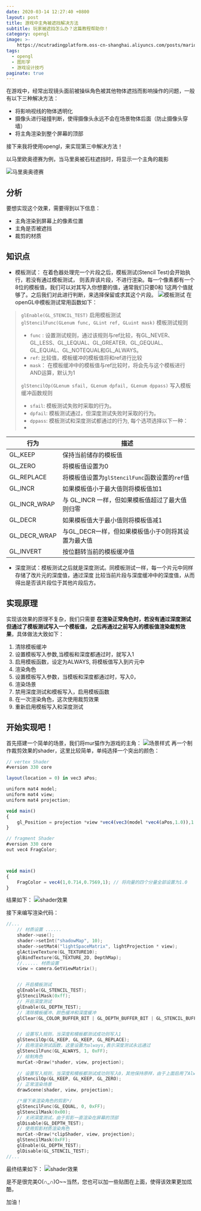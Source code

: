 ```yaml
---
date: 2020-03-14 12:27:40 +0800
layout: post
title: 游戏中主角被遮挡解决方法
subtitle: 玩家被遮挡怎么办？这篇教程帮助你！
category: opengl
image: >-
    https://ncutradingplatform.oss-cn-shanghai.aliyuncs.com/posts/marioOdysseyShotScreen2.png
tags:
  - opengl
  - 图形学
  - 游戏设计技巧
paginate: true
---
```

在游戏中，经常出现镜头面前被操纵角色被其他物体遮挡而影响操作的问题，一般有以下三种解决方法：
* 将影响视线的物体透明化
* 摄像头进行碰撞判断，使得摄像头永远不会在场景物体后面（防止摄像头穿墙）
* 将主角渲染到整个屏幕的顶部

接下来我将使用opengl，来实现第三中解决方法！

以马里欧奥德赛为例，当马里奥被石柱遮挡时，将显示一个主角的裁影

![马里奥奥德赛]({{site.url}}/assets/img/posts/marioOdysseyShotScreen1.png)

## 分析
要想实现这个效果，需要得到以下信息：

* 主角渲染到屏幕上的像素位置
* 主角是否被遮挡
* 裁剪的材质

## 知识点
* 模板测试： 在着色器处理完一个片段之后，模板测试(Stencil Test)会开始执行，若没有通过模板测试，
则丢弃该片段，不进行渲染。每一个像素都有一个8位的模板值，我们可以对其写入你想要的值，通常我们只要0和
1这两个值就够了。之后我们对此进行判断，来选择保留或求其这个片段。
![模板测试](https://learnopengl-cn.github.io/img/04/02/stencil_buffer.png)
在openGL中模板测试常用函数如下：
>`glEnable(GL_STENCIL_TEST)`  启用模板测试  
>`glStencilFunc(GLenum func, GLint ref, GLuint mask)`  模板测试规则  
>* `func` : 设置测试规则，通过该规则与ref比较，有GL_NEVER、GL_LESS、GL_LEQUAL、GL_GREATER、GL_GEQUAL、GL_EQUAL、GL_NOTEQUAL和GL_ALWAYS。  
>* `ref`: 比较值，模板缓冲的模板值将和ref进行比较  
>* `mask`： 在模板缓冲中的模板值与ref比较时，将会先与这个模板进行AND运算，默认为1
>
>`glStencilOp(GLenum sfail, GLenum dpfail, GLenum dppass)` 写入模板缓冲函数规则  
>*  `sfail`:  模板测试失败时采取的行为。  
>*  `dpfail`: 模板测试通过，但深度测试失败时采取的行为。  
>*  `dppass`: 模板测试和深度测试都通过的行为, 每个选项选择以下一种：  
>* 
|  行为   | 描述  |
|  ----  | ----  |
| GL_KEEP  | 保持当前储存的模板值|
| GL_ZERO  | 将模板值设置为0 |
| GL_REPLACE  | 将模板值设置为`glStencilFunc`函数设置的`ref`值 |
| GL_INCR  | 如果模板值小于最大值则将模板值加1 |
| GL_INCR_WRAP  | 与 GL_INCR 一样，但如果模板值超过了最大值则归零 |
| GL_DECR  | 如果模板值大于最小值则将模板值减1 |
| GL_DECR_WRAP  | 与GL_DECR一样，但如果模板值小于0则将其设置为最大值 |
| GL_INVERT  | 按位翻转当前的模板缓冲值 |
* 深度测试：模板测试之后就是深度测试。同模板测试一样，每一个片元中同样存储了改片元的深度值，通过深度
比较当前片段与深度缓冲中的深度值，从而得出是否该片段位于其他片段后方。

## 实现原理
实现该效果的原理不复杂，我们只需要 **在渲染正常角色时，若没有通过深度测试但通过了模板测试写入一个模板值，
之后再通过之前写入的模板值渲染裁剪效果**，具体做法大致如下：
1. 清除模板缓冲
2. 设置模板写入参数,当模板和深度都通过时，就写入1
3. 启用模板函数，设定为ALWAYS, 将模板值写入到片元中
4. 渲染角色
5. 设置模板写入参数，当模板和深度都通过时，写入0，
6. 渲染场景
7. 禁用深度测试和模板写入，启用模板函数
8. 在一次渲染角色，这次使用裁剪效果
9. 重新启用模板写入和深度测试

## 开始实现吧！

首先搭建一个简单的场景，我们将mur猫作为游戏的主角：
![场景样式]({{site.url}}/assets/img/posts/demoScene.png)
再一个制作裁剪效果的shader，这里比较简单，单纯选择一个突出的颜色：
```js
// vertex Shader
#version 330 core

layout(location = 0) in vec3 aPos;

uniform mat4 model;
uniform mat4 view;
uniform mat4 projection;

void main()
{
	gl_Position = projection *view *vec4(vec3(model *vec4(aPos,1.0)),1.0);
}
```

```js
// fragment Shader
#version 330 core
out vec4 FragColor;



void main()
{
    FragColor = vec4(1,0.714,0.7569,1); // 将向量的四个分量全部设置为1.0
}
```
结果如下：
![shader效果]({{site.url}}/assets/img/posts/clipShader.png)


接下来编写渲染代码：

```c
//...
	// 材质设置 ......
	shader->use();
	shader->setInt("shadowMap", 10);
	shader->setMat4("lightSpaceMatrix", lightProjection * view);
	glActiveTexture(GL_TEXTURE10);
	glBindTexture(GL_TEXTURE_2D, DepthMap);
	//...... 材质设置
	view = camera.GetViewMatrix();


	// 开启模板测试
	glEnable(GL_STENCIL_TEST);
	glStencilMask(0xff);
	// 开启深度测试
	glEnable(GL_DEPTH_TEST);
	// 清除模板缓冲、颜色缓冲和深度缓冲
	glClear(GL_COLOR_BUFFER_BIT | GL_DEPTH_BUFFER_BIT | GL_STENCIL_BUFFER_BIT);


	// 设置写入规则，当深度和模板都测试成功则写入1
	glStencilOp(GL_KEEP, GL_KEEP, GL_REPLACE);
	// 启用渲染测试函数，这里设置为always,表示深度测试永远通过
	glStencilFunc(GL_ALWAYS, 1, 0xFF);
	// 绘制角色
	murCat->Draw(*shader, view, projection);
	
	// 设置写入规则，当深度和模板都测试成功则写入0，其他保持原样，由于上面启用了Always，这里就不再重复
	glStencilOp(GL_KEEP, GL_KEEP, GL_ZERO);
	// 正常渲染场景
	drawScene(shader, view, projection);

	/*接下来渲染角色的剪影*/
	glStencilFunc(GL_EQUAL, 0, 0xFF);
	glStencilMask(0x00);
	// 关闭深度测试，由于剪影一直渲染在屏幕的顶部
	glDisable(GL_DEPTH_TEST);
	// 使用剪影材质渲染角色
	murCat->Draw(*clipShader, view, projection);
	glStencilMask(0xFF);
	glEnable(GL_DEPTH_TEST);
	glDisable(GL_STENCIL_TEST);
//...
```
最终结果如下：
![shader效果](https://ncutradingplatform.oss-cn-shanghai.aliyuncs.com/posts/Result.gif)

是不是很完美O(∩_∩)O~~当然，您也可以加一些贴图在上面，使得该效果更加炫酷，

加油！
